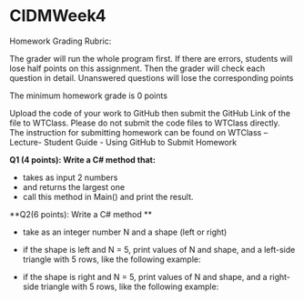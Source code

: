 # CIDMWeek4

Homework Grading Rubric:

The grader will run the whole program first. If there are errors, students will lose half points on this assignment. Then the grader will check each question in detail.
Unanswered questions will lose the corresponding points

The minimum homework grade is 0 points

Upload the code of your work to GitHub then submit the GitHub Link of the file to WTClass. Please do not submit the code files to WTClass directly.
The instruction for submitting homework can be found on WTClass – Lecture- Student Guide - Using GitHub to Submit Homework


**Q1 (4 points): Write a C# method that:**

 - takes as input 2 numbers
- and returns the largest one
- call this method in Main() and print the result.

**Q2(6 points):  Write a C# method **

- take as an integer number N and a shape (left or right) 
- if the shape is left and N = 5, print values of N and shape, and a left-side triangle with 5 rows, like the following example:

- if the shape is right and N = 5, print values of N and shape, and a right-side triangle with 5 rows, like the following example:

